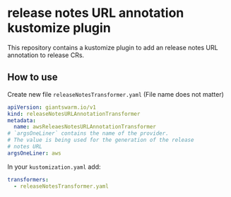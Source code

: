 # release notes URL annotation kustomize plugin

This repository contains a kustomize plugin to add an release notes URL annotation to release CRs.


## How to use

Create new file `releaseNotesTransformer.yaml` (File name does not matter)

```yaml
apiVersion: giantswarm.io/v1
kind: releaseNotesURLAnnotationTransformer
metadata:
  name: awsReleaesNotesURLAnnotationTransformer
# `argsOneLiner` contains the name of the provider.
# The value is being used for the generation of the release
# notes URL
argsOneLiner: aws
```

In your `kustomization.yaml` add:

```yaml
transformers:
  - releaseNotesTransformer.yaml
```

